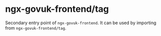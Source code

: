 # ngx-govuk-frontend/tag

Secondary entry point of `ngx-govuk-frontend`. It can be used by importing from `ngx-govuk-frontend/tag`.
